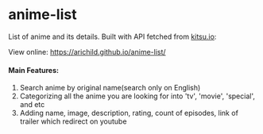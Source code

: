 # anime-list
List of anime and its details. Built with API fetched from [kitsu.io](https://kitsu.docs.apiary.io/): 


View online: https://arichild.github.io/anime-list/
#### Main Features:
1. Search anime by original name(search only on English)
2. Categorizing all the anime you are looking for into 'tv', 'movie', 'special', and etc
3. Adding name, image, description, rating, count of episodes, link of trailer which redirect on youtube 

